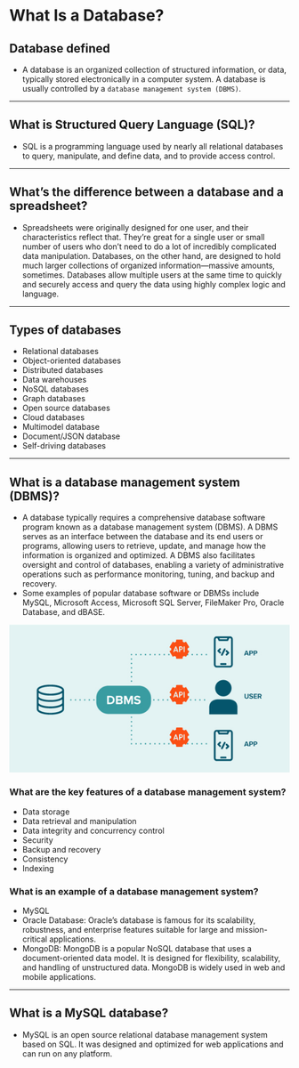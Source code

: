 # What Is a Database?

## Database defined

- A database is an organized collection of structured information, or data, typically stored electronically in a computer system. A database is usually controlled by a `database management system (DBMS)`.

---

## What is Structured Query Language (SQL)?

- SQL is a programming language used by nearly all relational databases to query, manipulate, and define data, and to provide access control.

---

## What’s the difference between a database and a spreadsheet?

- Spreadsheets were originally designed for one user, and their characteristics reflect that. They’re great for a single user or small number of users who don’t need to do a lot of incredibly complicated data manipulation. Databases, on the other hand, are designed to hold much larger collections of organized information—massive amounts, sometimes. Databases allow multiple users at the same time to quickly and securely access and query the data using highly complex logic and language.

---

## Types of databases

- Relational databases
- Object-oriented databases
- Distributed databases
- Data warehouses
- NoSQL databases
- Graph databases
- Open source databases
- Cloud databases
- Multimodel database
- Document/JSON database
- Self-driving databases

---

## What is a database management system (DBMS)?

- A database typically requires a comprehensive database software program known as a database management system (DBMS). A DBMS serves as an interface between the database and its end users or programs, allowing users to retrieve, update, and manage how the information is organized and optimized. A DBMS also facilitates oversight and control of databases, enabling a variety of administrative operations such as performance monitoring, tuning, and backup and recovery.
- Some examples of popular database software or DBMSs include MySQL, Microsoft Access, Microsoft SQL Server, FileMaker Pro, Oracle Database, and dBASE.

![DBMS](./DBMS.jpg)

### What are the key features of a database management system?

- Data storage
- Data retrieval and manipulation
- Data integrity and concurrency control
- Security
- Backup and recovery
- Consistency
- Indexing

### What is an example of a database management system?

- MySQL
- Oracle Database: Oracle’s database is famous for its scalability, robustness, and enterprise features suitable for large and mission-critical applications.
- MongoDB: MongoDB is a popular NoSQL database that uses a document-oriented data model. It is designed for flexibility, scalability, and handling of unstructured data. MongoDB is widely used in web and mobile applications.

---

## What is a MySQL database?

- MySQL is an open source relational database management system based on SQL. It was designed and optimized for web applications and can run on any platform.
